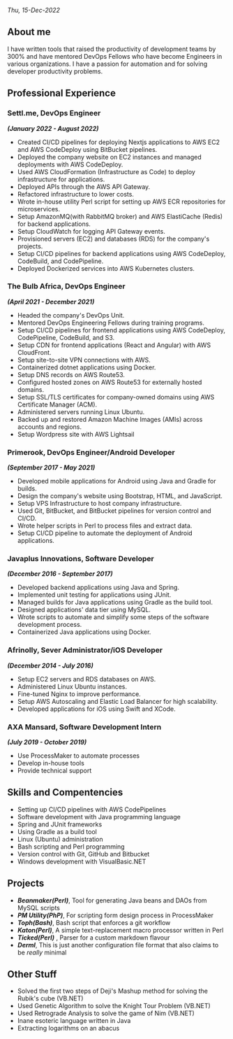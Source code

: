 <em>Thu, 15-Dec-2022</em><br />
<a href="https://linkedin.com/in/dejiadegbite" target="_blank" class="fa fa-linkedin fa-2x" style="margin : 12px 12px 12px 0px"></a>
<a href="https://twitter.com/d2alphame" target="_blank" class="fa fa-twitter fa-2x" style="margin : 12px"></a>
<a href="https://github.com/d2alphame" target="_blank" class="fa fa-github fa-2x" style="margin : 12px"></a>
<a href="https://facebook.com/dejiadegbite" target="_blank" class="fa fa-facebook fa-2x" style="margin : 12px"></a>
<a href="https://quora.com/profile/Deji-Adegbite" target="_blank" class="fa fa-quora fa-2x" style="margin : 12px"></a>

## About me

I have written tools that raised the productivity of development teams by 300% and have mentored DevOps Fellows who have become Engineers in various organizations. I have a passion for automation and for solving developer productivity problems.

## Professional Experience

### Settl.me, DevOps Engineer
***(January 2022 - August 2022)***
+ Created CI/CD pipelines for deploying Nextjs applications to AWS EC2 and AWS CodeDeploy using BitBucket pipelines.
+ Deployed the company website on EC2 instances and managed deployments with AWS CodeDeploy.
+ Used AWS CloudFormation (Infrastructure as Code) to deploy infrastructure for applications.
+ Deployed APIs through the AWS API Gateway.
+ Refactored infrastructure to lower costs.
+ Wrote in-house utility Perl script for setting up AWS ECR repositories for microservices.
+ Setup AmazonMQ(with RabbitMQ broker) and AWS ElastiCache (Redis) for backend applications.
+ Setup CloudWatch for logging API Gateway events.
+ Provisioned servers (EC2) and databases (RDS) for the company's projects.
+ Setup CI/CD pipelines for backend applications using AWS CodeDeploy, CodeBuild, and CodePipeline.
+ Deployed Dockerized services into AWS Kubernetes clusters.

### The Bulb Africa, DevOps Engineer
***(April 2021 - December 2021)***
+ Headed the company's DevOps Unit.
+ Mentored DevOps Engineering Fellows during training programs.
+ Setup CI/CD pipelines for frontend applications using AWS CodeDeploy, CodePipeline, CodeBuild, and S3.
+ Setup CDN for frontend applications (React and Angular) with AWS CloudFront.
+ Setup site-to-site VPN connections with AWS.
+ Containerized dotnet applications using Docker.
+ Setup DNS records on AWS Route53.
+ Configured hosted zones on AWS Route53 for externally hosted domains.
+ Setup SSL/TLS certificates for company-owned domains using AWS Certificate Manager (ACM).
+ Administered servers running Linux Ubuntu.
+ Backed up and restored Amazon Machine Images (AMIs) across accounts and regions.
+ Setup Wordpress site with AWS Lightsail

### Primerook, DevOps Engineer/Android Developer
***(September 2017 - May 2021)***
+ Developed mobile applications for Android using Java and Gradle for builds.
+ Design the company's website using Bootstrap, HTML, and JavaScript.
+ Setup VPS Infrastructure to host company infrastructure.
+ Used Git, BitBucket, and BitBucket pipelines for version control and CI/CD.
+ Wrote helper scripts in Perl to process files and extract data.
+ Setup CI/CD pipeline to automate the deployment of Android applications.

### Javaplus Innovations, Software Developer
***(December 2016 - September 2017)***
+ Developed backend applications using Java and Spring.
+ Implemented unit testing for applications using JUnit.
+ Managed builds for Java applications using Gradle as the build tool.
+ Designed applications' data tier using MySQL.
+ Wrote scripts to automate and simplify some steps of the software development process.
+ Containerized Java applications using Docker.

### Afrinolly, Sever Administrator/iOS Developer
***(December 2014 - July 2016)***
+ Setup EC2 servers and RDS databases on AWS.
+ Administered Linux Ubuntu instances.
+ Fine-tuned Nginx to improve performance.
+ Setup AWS Autoscaling and Elastic Load Balancer for high scalability.
+ Developed applications for iOS using Swift and XCode.

### AXA Mansard, Software Development Intern 
***(July 2019 - October 2019)***
+ Use ProcessMaker to automate processes
+ Develop in-house tools
+ Provide technical support

## Skills and Compentencies
+ Setting up CI/CD pipelines with AWS CodePipelines
+ Software development with Java programming language
+ Spring and JUnit frameworks
+ Using Gradle as a build tool
+ Linux (Ubuntu) administration
+ Bash scripting and Perl programming
+ Version control with Git, GitHub and Bitbucket
+ Windows development with VisualBasic.NET

## Projects
+ ***Beanmaker(Perl)***, Tool for generating Java beans and DAOs from MySQL scripts
+ ***PM Utility(PhP)***, For scripting form design process in ProcessMaker
+ ***Toph(Bash)***, Bash script that enforces a git workflow
+ ***Katon(Perl)***, A simple text-replacement macro processor written in Perl
+ ***Ticked(Perl)*** , Parser for a custom markdown flavour
+ ***Derml***, This is just another configuration file format that also claims to be _really_ minimal

## Other Stuff
+ Solved the first two steps of Deji's Mashup method for solving the Rubik's cube (VB.NET)
+ Used Genetic Algorithm to solve the Knight Tour Problem (VB.NET)
+ Used Retrograde Analysis to solve the game of Nim (VB.NET)
+ Inane esoteric language written in Java
+ Extracting logarithms on an abacus

<a href="https://linkedin.com/in/dejiadegbite" target="_blank" class="fa fa-linkedin fa-2x" style="margin : 12px 12px 12px 0px"></a>
<a href="https://twitter.com/d2alphame" target="_blank" class="fa fa-twitter fa-2x" style="margin : 12px"></a>
<a href="https://github.com/d2alphame" target="_blank" class="fa fa-github fa-2x" style="margin : 12px"></a>
<a href="https://facebook.com/dejiadegbite" target="_blank" class="fa fa-facebook fa-2x" style="margin : 12px"></a>
<a href="https://quora.com/profile/Deji-Adegbite" target="_blank" class="fa fa-quora fa-2x" style="margin : 12px"></a>